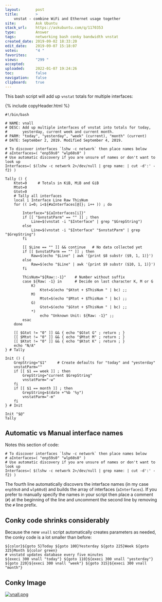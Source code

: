 ```yaml
---
layout:       post
title:        >
    vnstat - combine WiFi and Ethernet usage together
site:         Ask Ubuntu
stack_url:    https://askubuntu.com/q/1170353
type:         Answer
tags:         networking bash conky bandwidth vnstat
created_date: 2019-09-02 18:33:20
edit_date:    2019-09-07 15:18:07
votes:        "4 "
favorites:    
views:        "299 "
accepted:     
uploaded:     2022-01-07 19:24:26
toc:          false
navigation:   false
clipboard:    true
---
```


This bash script will add up `vnstat` totals for multiple interfaces:

<!-- Lanaguage-all: lang-bash -->

{% include copyHeader.html %}
``` 
#!/bin/bash

# NAME: vnall
# DESC: Add up multiple interfaces of vnstat into totals for today,
#       yesterday, current week and current month.
# PARM: "today", "yesterday", "week" (current), "month" (current)
# DATE: September 2, 2019. Modified September 4, 2019.

# To discover interfaces `lshw -c network` then place names below
# aInterfaces=( "enp59s0" "wlp60s0" )
# Use automatic discovery if you are unsure of names or don't want to look up
Interfaces=( $(lshw -c network 2>/dev/null | grep name: | cut -d':' -f2) )

Tally () {
    Ktot=0     # Totals in KiB, MiB and GiB
    Mtot=0
    Gtot=0
    # Tally all interfaces
    local i Interface Line Raw ThisNum
    for (( i=0; i<${#aInterfaces[@]}; i++ )) ; do

        Interface="${aInterfaces[i]}"
        if [[ "$vnstatParm" == "" ]] ; then
            Line=$(vnstat -i "$Interface" | grep "$GrepString")
        else
            Line=$(vnstat -i "$Interface" "$vnstatParm" | grep "$GrepString")
        fi

        [[ $Line == "" ]] && continue   # No data collected yet
        if [[ $vnstatParm == "" ]] ; then
            Raw=$(echo "$Line" | awk '{print $8 substr ($9, 1, 1)}')
        else
            Raw=$(echo "$Line" | awk '{print $9 substr ($10, 1, 1)}')
        fi

        ThisNum="${Raw::-1}"    # Number without suffix
        case ${Raw: -1} in      # Decide on last character K, M or G
            K)
                Ktot=$(echo "$Ktot + $ThisNum " | bc) ;;
            M)
                Mtot=$(echo "$Mtot + $ThisNum " | bc) ;;
            G)
                Gtot=$(echo "$Gtot + $ThisNum " | bc) ;;
            *)
                echo "Unknown Unit: ${Raw: -1}" ;;
        esac
    done

    [[ $Gtot != "0" ]] && { echo "$Gtot G" ; return ; }
    [[ $Mtot != "0" ]] && { echo "$Mtot M" ; return ; }
    [[ $Ktot != "0" ]] && { echo "$Ktot K" ; return ; }
    echo "N/A"
} # Tally

Init () {
    GrepString="$1"     # Create defaults for "today" and "yesterday"
    vnstatParm=""
    if [[ $1 == week ]] ; then
        GrepString="current $GrepString"
        vnstatParm="-w"
    fi
    if [[ $1 == month ]] ; then
        GrepString=$(date +"%b '%y")
        vnstatParm="-m"
    fi
} # Init

Init "$@"
Tally

```

## Automatic vs Manual interface names

Notes this section of code:

``` 
# To discover interfaces `lshw -c network` then place names below
# aInterfaces=( "enp59s0" "wlp60s0" )
# Use automatic discovery if you are unsure of names or don't want to look up
Interfaces=( $(lshw -c network 2>/dev/null | grep name: | cut -d':' -f2) )

```

The fourth line automatically discovers the interface names (in my case `enp59s0` and `wlp60s0`) and builds the array of interfaces (`aInterfaces`). If you prefer to manually specify the names in your script then place a comment (`#`) at the beginning of the line and uncomment the second line by removing the `#` line prefix.

## Conky code shrinks considerably

Because the new `vnall` script automatically creates parameters as needed, the conky code is a lot smaller than before:

``` 
${color}${goto 5}Today ${goto 100}Yesterday ${goto 225}Week ${goto 325}Month ${color green}
# vnstatd updates database every five minutes
${execi 300 vnall "today"} ${goto 110}${execi 300 vnall "yesterday"} ${goto 220}${execi 300 vnall "week"} ${goto 315}${execi 300 vnall "month"}

```

## Conky Image

[![vnall.png][1]][1]


  [1]: https://i.stack.imgur.com/iUkgD.png

